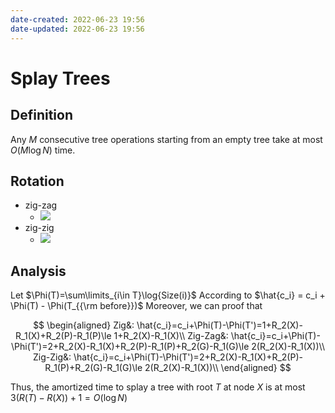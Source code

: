 ```yaml
---
date-created: 2022-06-23 19:56
date-updated: 2022-06-23 19:56
---
```


# Splay Trees

## Definition

Any $M$ consecutive tree operations starting from an empty tree take at most $O(M\log N)$ time.

## Rotation

- zig-zag
	- ![](https://s2.loli.net/2022/02/21/epbfDyrH482igaX.png)
- zig-zig
	- ![](https://s2.loli.net/2022/02/21/aucFDZhpWmYwk6G.png)

## Analysis

Let $\Phi(T)=\sum\limits_{i\in T}\log{Size(i)}$
According to $\hat{c_i} = c_i + \Phi(T) - \Phi(T_{{\rm before}})$
Moreover, we can proof that

$$
\begin{aligned}
Zig&: \hat{c_i}=c_i+\Phi(T)-\Phi(T')=1+R_2(X)-R_1(X)+R_2(P)-R_1(P)\le 1+R_2(X)-R_1(X)\\
Zig-Zag&: \hat{c_i}=c_i+\Phi(T)-\Phi(T')=2+R_2(X)-R_1(X)+R_2(P)-R_1(P)+R_2(G)-R_1(G)\le 2(R_2(X)-R_1(X))\\
Zig-Zig&: \hat{c_i}=c_i+\Phi(T)-\Phi(T')=2+R_2(X)-R_1(X)+R_2(P)-R_1(P)+R_2(G)-R_1(G)\le 2(R_2(X)-R_1(X))\\
\end{aligned}
$$

Thus, the amortized time to splay a tree with root $T$ at node $X$ is at most $3(R(T)-R(X))+1=O(\log{N})$
